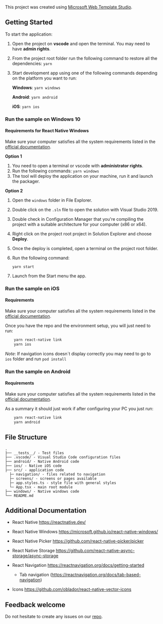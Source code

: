 ﻿This project was created using [Microsoft Web Template Studio](https://github.com/Microsoft/WebTemplateStudio).

## Getting Started
To start the application:
  1. Open the project on **vscode** and open the terminal. You may need to have **admin rights**.
  1. From the project root folder run the following command to restore all the dependencies:
        `yarn`
  1. Start development app using one of the following commands depending on the platform you want to run:

        **Windows**: `yarn windows`

        **Android**: `yarn android`

        **iOS**: `yarn ios`

### Run the sample on Windows 10

#### Requirements for React Native Windows
Make sure your computer satisfies all the system requirements listed in the [official documentation](https://microsoft.github.io/react-native-windows/docs/rnw-dependencies).

**Option 1**

1. You need to open a terminal or vscode with **administrator rights**.
2. Run the following commands:
    `yarn windows`
3. The tool will deploy the application on your machine, run it and launch the packager.

**Option 2**
1. Open the `windows` folder in File Explorer.
2. Double click on the `.sln` file to open the solution with Visual Studio 2019.
3. Double check in Configuration Manager that you're compiling the project with a suitable architecture for your computer (x86 or x64).
4. Right click on the project root project in Solution Explorer and choose **Deploy**.
5. Once the deploy is completed, open a terminal on the project root folder.
6. Run the following command:

    `yarn start`
7. Launch from the Start menu the app.

### Run the sample on iOS
#### Requirements
Make sure your computer satisfies all the system requirements listed in the [official documentation](https://reactnative.dev/docs/environment-setup).

Once you have the repo and the environment setup, you will just need to run:
```bash
    yarn react-native link
    yarn ios
```

*Note*: If navigation icons doesn´t display correctly you may need to go to ```ios``` folder and run ```pod install```

### Run the sample on Android
#### Requirements
Make sure your computer satisfies all the system requirements listed in the [official documentation](https://reactnative.dev/docs/environment-setup).

As a summary it should just work if after configuring your PC you just run:
```bash
    yarn react-native link
    yarn android
```

## File Structure
```
.
├── __tests__/ - Test files
├── .vscode/ - Visual Studio Code configuration files
├── android/ - Native Android code
├── ios/ - Native iOS code
├── src/ - application code
  ├─ navigation/ - files related to navigation
  ├─ screens/ - screens or pages available
  ├─ app.styles.ts - style file with general styles
  └─ App.tsx - main root module
├── windows/ - Native windows code
└── README.md
```

## Additional Documentation
- React Native https://reactnative.dev/

- React Native Windows https://microsoft.github.io/react-native-windows/

- React Native Picker https://github.com/react-native-picker/picker

- React Native Storage https://github.com/react-native-async-storage/async-storage

- React Navigation https://reactnavigation.org/docs/getting-started

  - Tab navigation (https://reactnavigation.org/docs/tab-based-navigation)

- Icons https://github.com/oblador/react-native-vector-icons

## Feedback welcome
Do not hesitate to create any issues on our [repo](https://github.com/microsoft/WebTemplateStudio/issues).
